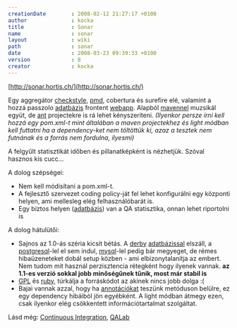 ```yaml
---
creationDate        : 2008-02-12 21:27:17 +0100 
author              : kocka 
title               : Sonar 
name                : sonar 
layout              : wiki 
path                : sonar 
date                : 2008-03-23 09:39:33 +0100 
version             : 8 
creator             : kocka 
---
```

[http://sonar.hortis.ch/](http://sonar.hortis.ch/)

Egy aggregátor [checkstyle](checkstyle.html), [pmd](PMD.html), cobertura és surefire elé, valamint a hozzá passzolo [adatbázis](RDBMS.html) frontent [webapp](webapp.html). Alapból [mavennel](maven/maven2.html) muzsikál együt, de [ant](ant.html) projectekre is rá lehet kényszeríteni. _(Ilyenkor persze írni kell hozzá egy pom.xml-t mint általában a maven projectekhez és light módban kell futtatni ha a dependency-ket nem töltöttük ki, azaz a tesztek nem futnának és a forrás nem fordulna, ilyesmi)_

A felgyűlt statisztikát időben és pillanatképként is nézhetjük. Szóval hasznos kis cucc...

A dolog szépségei:

*   Nem kell módisítani a pom.xml-t.
*   A fejlesztő szervezet coding policy-ját fel lehet konfigurálni egy központi helyen, ami mellesleg elég felhasználóbarát is.
*   Egy biztos helyen ([adatbázis](RDBMS.html)) van a QA statisztika, onnan lehet riportolni is

A dolog hátulütői:

*   Sajnos az 1.0-ás széria kicsit bétás. A [derby](Derby.html) [adatbázissal](RDBMS.html) elszáll, a [postgresql](PostgreSQL.html)-lel el sem indul, [mysql](MySQL.html)-lel pedig bár megyeget, de rémes hibaüzeneteket dobál setup közben - ami elbizonytalanítja az embert. Nem tudom mit használ perzisztencia rétegként hogy ilyenek vannak. __az 1.1-es verzió sokkal jobb minőségűnek tűnik, most már stabil is__
*   [GPL](GPL.html) és [ruby](ruby.html), túrkálja a forráskódot az akinek nincs jobb dolga :(
*   Bajai vannak azzal, hogy ha [annotációkat](annotations.html) teszünk metóduson belülre, ez egy dependency hibáiból jön egyébként. A light módban átmegy ezen, csak ilyenkor elég csökkentett információtartalmat szolgáltat.


Lásd még: [Continuous Integration](Continuous%20Integration.html), [QALab](qalab.html)


